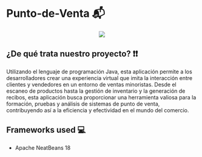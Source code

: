 # Punto-de-Venta 📬

<p align="center"> 

<img src="https://github.com/Michelle-AV/Punto-de-Venta/assets/143307121/897972d9-cfff-4699-8066-588034b302ac">
 
</p>

## ¿De qué trata nuestro proyecto? ❗️❗️
Utilizando el lenguaje de programación Java, esta aplicación permite a los desarrolladores crear una experiencia virtual que imita la interacción entre clientes y vendedores en un entorno de ventas minoristas. Desde el escaneo de productos hasta la gestión de inventario y la generación de recibos, esta aplicación busca proporcionar una herramienta valiosa para la formación, pruebas y análisis de sistemas de punto de venta, contribuyendo así a la eficiencia y efectividad en el mundo del comercio.

## Frameworks used 💻
- Apache NeatBeans 18
  
